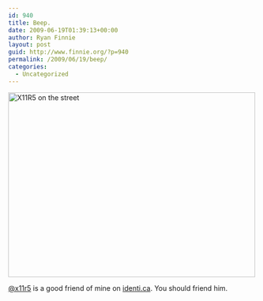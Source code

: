 ```yaml
---
id: 940
title: Beep.
date: 2009-06-19T01:39:13+00:00
author: Ryan Finnie
layout: post
guid: http://www.finnie.org/?p=940
permalink: /2009/06/19/beep/
categories:
  - Uncategorized
---
```

[<img src="http://farm4.static.flickr.com/3641/3587751864_d926a09af9.jpg" width="500" height="375" alt="X11R5 on the street" />](http://www.flickr.com/photos/fo0bar/3587751864/ "X11R5 on the street by Ryan Finnie, on Flickr")

[@x11r5](http://identi.ca/x11r5) is a good friend of mine on [identi.ca](http://identi.ca/). You should friend him.
